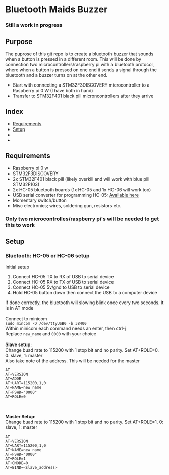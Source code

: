 # Bluetooth Maids Buzzer
### Still a work in progress
## Purpose
The puprose of this git repo is to create a bluetooth buzzer that sounds when a button is pressed in a different room.
This will be done by connection two microcontrollers/raspberry pi with a bluetooth protocol, where when a button is pressed on one end
it sends a signal through the bluetooth and a buzzer turns on at the other end.<br>
<ul>
<li>Start with connecting a STM32F3DISCOVERY microcontroller to a Raspberry pi 0 W (I have both in hand)</li>
<li>Transfer to STM32F401 black pill microncontrollers after they arrive</li>
</ul>

## Index
<ul>
<li><a href="#requirements">Requirements</a></li>
<li><a href="#setup">Setup</a></li>
<li></li>
<li></li>
</ul>

## Requirements
<ul>
<li>Raspberry pi 0 w</li>
<li>STM32F3DISCOVERY</li>
<li>2x STM32F401 black pill (likely overkill and will work with blue pill STM32F103)</li>
<li>2x HC-05 bluetooth boards (1x HC-05 and 1x HC-06 will work too)</li>
<li>USB serial converter for programming HC-05: <a href=https://www.aliexpress.com/item/32809304504.html>Available here</a></li>
<li>Momentary switch/button</li>
<li>Misc electronics; wires, soldering gun, resistors etc.</li>
</ul>

### Only two microcontrolles/raspberry pi's will be needed to get this to work

## Setup
### Bluetooth: HC-05 or HC-06 setup
Initial setup
<ol>
<li>Connect HC-05 TX to RX of USB to serial device</li>
<li>Connect HC-05 RX to TX of USB to serial device</li>
<li>Connect HC-05 5v/gnd to USB to serial device</li>
<li>Hold HC-05 button down then connect the USB to a computer device</li>
</ol>

If done correctly, the bluetooth will slowing blink once every two seconds.  It is in AT mode<br>
<br>
Connect to minicom<br>
`sudo mincom -D /dev/ttyUSB0 -b 38400`<br>
Within minicom each command needs an enter, then ctrl-j<br>
Replace `new_name` and `0000` with your choice<br>
<br>
<b>Slave setup:</b><br>
Change buad rate to 115200 with 1 stop bit and no parity.  Set AT+ROLE=0.  0: slave, 1: master<br>
Also take note of the address.  This will be needed for the master<br>
```
AT
AT+VERSION
AT+ADDR
AT+UART=115200,1,0
AT+NAME=new_name
AT+PSWD="0000"
AT+ROLE=0
```
<br><br>
<b>Master Setup:</b><br>
Change buad rate to 115200 with 1 stop bit and no parity.  Set AT+ROLE=1.  0: slave, 1: master<br>
```
AT
AT+VERSION
AT+UART=115200,1,0
AT+NAME=new_name
AT+PSWD="0000"
AT+ROLE=1
AT+CMODE=0
AT+BIND=<slave_address>
```
